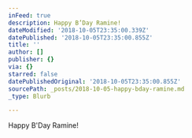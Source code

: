 ```yaml
---
inFeed: true
description: Happy B’Day Ramine!
dateModified: '2018-10-05T23:35:00.339Z'
datePublished: '2018-10-05T23:35:00.855Z'
title: ''
author: []
publisher: {}
via: {}
starred: false
datePublishedOriginal: '2018-10-05T23:35:00.855Z'
sourcePath: _posts/2018-10-05-happy-bday-ramine.md
_type: Blurb

---
```

Happy B'Day Ramine!